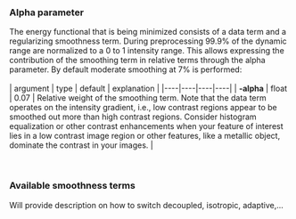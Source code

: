 ### Alpha parameter

The energy functional that is being minimized consists of a data term and a regularizing smoothness term.
During preprocessing 99.9% of the dynamic range are normalized to a 0 to 1 intensity range.
This allows expressing the contribution of the smoothing term in relative terms through the alpha parameter.
By default moderate smoothing at 7% is performed:
<br>
<br>
| argument | type | default | explanation |
|----|----|----|----|
| **-alpha** | float | 0.07 | Relative weight of the smoothing term. Note that the data term operates on the intensity gradient, i.e., low contrast regions appear to be smoothed out more than high contrast regions. Consider histogram equalization or other contrast enhancements when your feature of interest lies in a low contrast image region or other features, like a metallic object, dominate the contrast in your images. |

<br>

### Available smoothness terms

Will provide description on how to switch decoupled, isotropic, adaptive,...
